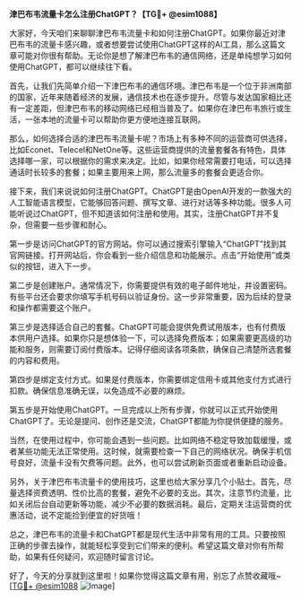 **津巴布韦流量卡怎么注册ChatGPT？【TG💪+ @esim1088】**

大家好，今天咱们来聊聊津巴布韦流量卡和如何注册ChatGPT。如果你最近对津巴布韦的流量卡感兴趣，或者想要尝试使用ChatGPT这样的AI工具，那么这篇文章可能对你很有帮助。无论你是想了解津巴布韦的通信网络，还是单纯想学习如何使用ChatGPT，都可以继续往下看。

首先，让我们先简单介绍一下津巴布韦的通信环境。津巴布韦是一个位于非洲南部的国家，近年来随着经济的发展，通信技术也在逐步提升。尽管与发达国家相比还有一定差距，但津巴布韦的移动网络已经相当普及了。如果你在津巴布韦旅行或生活，一张本地的流量卡可以帮助你更方便地连接互联网。

那么，如何选择合适的津巴布韦流量卡呢？市场上有多种不同的运营商可供选择，比如Econet、Telecel和NetOne等。这些运营商提供的流量套餐各有特色，具体选择哪一家，可以根据你的需求来决定。比如，如果你经常需要打电话，可以选择通话时长较多的套餐；如果主要用来上网，那么流量多的套餐会更适合你。

接下来，我们来说说如何注册ChatGPT。ChatGPT是由OpenAI开发的一款强大的人工智能语言模型，它能够回答问题、撰写文章、进行对话等多种功能。很多人可能听说过ChatGPT，但不知道该如何注册和使用。其实，注册ChatGPT并不复杂，但需要一些步骤和耐心。

第一步是访问ChatGPT的官方网站。你可以通过搜索引擎输入“ChatGPT”找到其官网链接。打开网站后，你会看到一些介绍信息和功能展示。点击“开始使用”或类似的按钮，进入下一步。

第二步是创建账户。通常情况下，你需要提供有效的电子邮件地址，并设置密码。有些平台还会要求你填写手机号码以验证身份。这一步非常重要，因为后续的登录和操作都需要这个账户。

第三步是选择适合自己的套餐。ChatGPT可能会提供免费试用版本，也有付费版本供用户选择。如果你只是想体验一下，可以选择免费版本；如果需要更高级的功能和服务，则需要订阅付费版本。记得仔细阅读各项条款，确保自己清楚所选套餐的内容和费用。

第四步是绑定支付方式。如果是付费版本，你需要绑定信用卡或其他支付方式进行扣款。确保信息准确无误，以免造成不必要的麻烦。

第五步是开始使用ChatGPT。一旦完成以上所有步骤，你就可以正式开始使用ChatGPT了。无论是提问、创作还是交流，ChatGPT都能为你提供便捷的服务。

当然，在使用过程中，你可能会遇到一些问题。比如网络不稳定导致加载缓慢，或者某些功能无法正常使用。这时候，就需要检查一下自己的网络状况。确保手机信号良好，流量卡没有欠费等问题。此外，也可以尝试刷新页面或者重新启动设备。

另外，关于津巴布韦流量卡的使用技巧，这里也给大家分享几个小贴士。首先，尽量选择资费透明、性价比高的套餐，避免不必要的支出。其次，注意节约流量，比如关闭后台自动更新等功能，减少不必要的数据消耗。最后，定期关注运营商的优惠活动，说不定能捡到便宜的好货哦！

总之，津巴布韦的流量卡和ChatGPT都是现代生活中非常有用的工具。只要按照正确的步骤去操作，就能轻松享受到它们带来的便利。希望这篇文章对你有所帮助，如果有任何疑问，欢迎随时留言讨论。

好了，今天的分享就到这里啦！如果你觉得这篇文章有用，别忘了点赞收藏哦~ [[TG💪+ @esim1088](https://t.me/s/esim1088) ![Image](https://i.postimg.cc/4NQfJmqS/Snipaste-2025-05-13-00-14-12.png)]